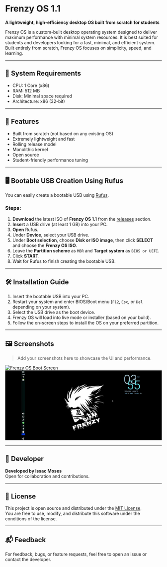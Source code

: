 # Frenzy OS 1.1

**A lightweight, high-efficiency desktop OS built from scratch for students**

Frenzy OS is a custom-built desktop operating system designed to deliver maximum performance with minimal system resources. It is best suited for students and developers looking for a fast, minimal, and efficient system. Built entirely from scratch, Frenzy OS focuses on simplicity, speed, and learning.

---

## 🔧 System Requirements

- CPU: 1 Core (x86)
- RAM: 512 MB
- Disk: Minimal space required
- Architecture: x86 (32-bit)

---

## 🚀 Features

- Built from scratch (not based on any existing OS)
- Extremely lightweight and fast
- Rolling release model
- Monolithic kernel
- Open source
- Student-friendly performance tuning

---

## 🖥️ Bootable USB Creation Using Rufus

You can easily create a bootable USB using [Rufus](https://rufus.ie/).

### Steps:
1. **Download** the latest ISO of **Frenzy OS 1.1** from the [releases](#) section.
2. **Insert** a USB drive (at least 1 GB) into your PC.
3. **Open** Rufus.
4. Under **Device**, select your USB drive.
5. Under **Boot selection**, choose **Disk or ISO image**, then click **SELECT** and choose the **Frenzy OS ISO**.
6. Leave the **Partition scheme** as `MBR` and **Target system** as `BIOS or UEFI`.
7. Click **START**.
8. Wait for Rufus to finish creating the bootable USB.

---

## 🛠️ Installation Guide

1. Insert the bootable USB into your PC.
2. Restart your system and enter BIOS/Boot menu (`F12`, `Esc`, or `Del` depending on your system).
3. Select the USB drive as the boot device.
4. Frenzy OS will load into live mode or installer (based on your build).
5. Follow the on-screen steps to install the OS on your preferred partition.

---

## 🖼️ Screenshots

> Add your screenshots here to showcase the UI and performance.

![Frenzy OS Boot Screen](Screenshots/boot.JPJ)
![Frenzy OS Desktop](screenshots/desktop.jpg)

---

## 👤 Developer

**Developed by Issac Moses**  
Open for collaboration and contributions.

---

## 📜 License

This project is open source and distributed under the [MIT License](https://opensource.org/licenses/MIT).  
You are free to use, modify, and distribute this software under the conditions of the license.

---

## 📬 Feedback

For feedback, bugs, or feature requests, feel free to open an issue or contact the developer.

